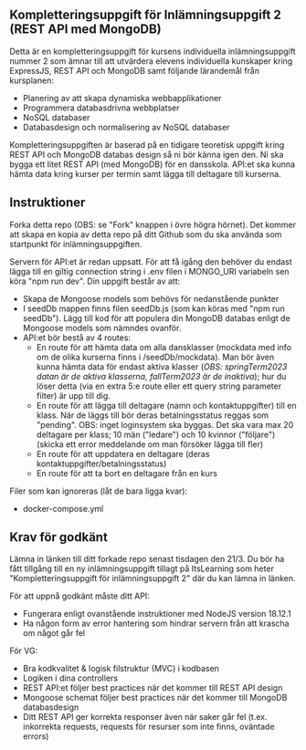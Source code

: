 ## Kompletteringsuppgift för Inlämningsuppgift 2 (REST API med MongoDB)

Detta är en kompletteringsuppgift för kursens individuella inlämningsuppgift nummer 2 som ämnar till att utvärdera elevens individuella kunskaper kring ExpressJS, REST API och MongoDB samt följande lärandemål från kursplanen:

- Planering av att skapa dynamiska webbapplikationer
- Programmera databasdrivna webbplatser
- NoSQL databaser
- Databasdesign och normalisering av NoSQL databaser

Kompletteringsuppgiften är baserad på en tidigare teoretisk uppgift kring REST API och MongoDB databas design så ni bör känna igen den. Ni ska bygga ett litet REST API (med MongoDB) för en dansskola. API:et ska kunna hämta data kring kurser per termin samt lägga till deltagare till kurserna.

## Instruktioner

Forka detta repo (OBS: se "Fork" knappen i övre högra hörnet). Det kommer att skapa en kopia av detta repo på ditt Github som du ska använda som startpunkt för inlämningsuppgiften.

Servern för API:et är redan uppsatt. För att få igång den behöver du endast lägga till en giltig connection string i .env filen i MONGO_URI variabeln sen köra "npm run dev". Din uppgift består av att:

- Skapa de Mongoose models som behövs för nedanstående punkter
- I seedDb mappen finns filen seedDb.js (som kan köras med "npm run seedDb"). Lägg till kod för att populera din MongoDB databas enligt de Mongoose models som nämndes ovanför.
- API:et bör bestå av 4 routes:
  - En route för att hämta data om alla dansklasser (mockdata med info om de olika kurserna finns i /seedDb/mockdata). Man bör även kunna hämta data för endast aktiva klasser (_OBS: springTerm2023 datan är de aktiva klasserna, fallTerm2023 är de inaktiva_); hur du löser detta (via en extra 5:e route eller ett query string parameter filter) är upp till dig.
  - En route för att lägga till deltagare (namn och kontaktuppgifter) till en klass. När de läggs till bör deras betalningsstatus reggas som "pending". OBS: inget loginsystem ska byggas. Det ska vara max 20 deltagare per klass; 10 män ("ledare") och 10 kvinnor ("följare") (skicka ett error meddelande om man försöker lägga till fler)
  - En route för att uppdatera en deltagare (deras kontaktuppgifter/betalningsstatus)
  - En route för att ta bort en deltagare från en kurs

Filer som kan ignoreras (låt de bara ligga kvar):

- docker-compose.yml

## Krav för godkänt

Lämna in länken till ditt forkade repo senast tisdagen den 21/3. Du bör ha fått tillgång till en ny inlämningsuppgift tillagt på ItsLearning som heter "Kompletteringsuppgift för inlämningsuppgift 2" där du kan lämna in länken.

För att uppnå godkänt måste ditt API:

- Fungerara enligt ovanstående instruktioner med NodeJS version 18.12.1
- Ha någon form av error hantering som hindrar servern från att krascha om något går fel

För VG:

- Bra kodkvalitet & logisk filstruktur (MVC) i kodbasen
- Logiken i dina controllers
- REST API:et följer best practices när det kommer till REST API design
- Mongoose schemat följer best practices när det kommer till MongoDB databasdesign
- Ditt REST API ger korrekta responser även när saker går fel (t.ex. inkorrekta requests, requests för resurser som inte finns, oväntade errors)
